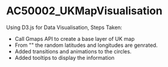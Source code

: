# AC50002_UKMapVisualisation

Using D3.js for Data Visualisation, Steps Taken:
- Call Gmaps API to create a base layer of UK map
- From "" the random latitudes and longitudes are genrated.
- Added transitions and animations to the circles.
- Added tooltips to display the information
